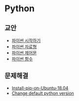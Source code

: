 Python
===

교안
---

- [파이썬 시작하기](Study/start-python.md)
- [파이썬 자료형](Study/data-type.md)
- [파이썬 제어문](Study/control-statement.md)
- [파이썬 함수](Study/function.md)

문제해결
---

- [Install-pip-on-Ubuntu-18.04](Troubleshooting/Install-pip-on-Ubuntu-18.04.md)
- [Change default python version](Troubleshooting/Change-default-python-version.md)
